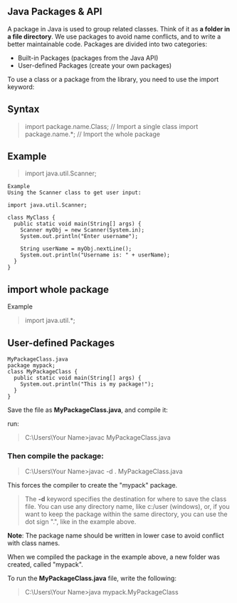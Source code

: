 ## Java Packages & API
A package in Java is used to group related classes. Think of it as **a folder in a file directory**. We use packages to avoid name conflicts, and to write a better maintainable code. Packages are divided into two categories:

- Built-in Packages (packages from the Java API)
- User-defined Packages (create your own packages)


To use a class or a package from the library, you need to use the import keyword:

## Syntax
> import package.name.Class;   // Import a single class
> import package.name.*;   // Import the whole package


## Example
> import java.util.Scanner;

```
Example
Using the Scanner class to get user input:

import java.util.Scanner;

class MyClass {
  public static void main(String[] args) {
    Scanner myObj = new Scanner(System.in);
    System.out.println("Enter username");

    String userName = myObj.nextLine();
    System.out.println("Username is: " + userName);
  }
}
```
## import whole package

Example
> import java.util.*;

## User-defined Packages

```
MyPackageClass.java
package mypack;
class MyPackageClass {
  public static void main(String[] args) {
    System.out.println("This is my package!");
  }
}
```
 Save the file as **MyPackageClass.java**, and compile it:

run: 
> C:\Users\Your Name>javac MyPackageClass.java

### Then compile the package:

> C:\Users\Your Name>javac -d . MyPackageClass.java

This forces the compiler to create the "mypack" package.

> The **-d** keyword specifies the destination for where to save the class file. You can use any directory name, like c:/user (windows), or, if you want to keep the package within the same directory, you can use the dot sign ".", like in the example above.

**Note**: The package name should be written in lower case to avoid conflict with class names.


When we compiled the package in the example above, a new folder was created, called "mypack".

To run the **MyPackageClass.java** file, write the following:

> C:\Users\Your Name>java mypack.MyPackageClass